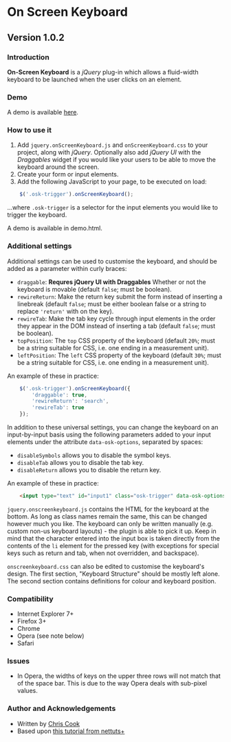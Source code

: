 # On Screen Keyboard

## Version 1.0.2

### Introduction

__On-Screen Keyboard__ is a _jQuery_ plug-in which allows a fluid-width keyboard to be launched when the user clicks on an element.

### Demo

A demo is available [here](http://chriscook.github.com/on-screen-keyboard/).

### How to use it

1. Add `jquery.onScreenKeyboard.js` and `onScreenKeyboard.css` to your project, along with _jQuery_. Optionally also add _jQuery UI_ with the _Draggables_ widget if you would like your users to be able to move the keyboard around the screen.
2. Create your form or input elements.
3. Add the following JavaScript to your page, to be executed on load:

```javascript
	$('.osk-trigger').onScreenKeyboard();
```

...where `.osk-trigger` is a selector for the input elements you would like to trigger the keyboard.

A demo is available in demo.html.

### Additional settings

Additional settings can be used to customise the keyboard, and should be added as a parameter within curly braces:

+ `draggable`: __Requres jQuery UI with Draggables__ Whether or not the keyboard is movable (default `false`; must be boolean).
+ `rewireReturn`: Make the return key submit the form instead of inserting a linebreak (default `false`; must be either boolean false or a string to replace `'return'` with on the key).
+ `rewireTab`: Make the tab key cycle through input elements in the order they appear in the DOM instead of inserting a tab (default `false`; must be boolean).
+ `topPosition`: The `top` CSS property of the keyboard (default `20%`; must be a string suitable for CSS, i.e. one ending in a measurement unit).
+ `leftPosition`: The `left` CSS property of the keyboard (default `30%`; must be a string suitable for CSS, i.e. one ending in a measurement unit).

An example of these in practice:

```javascript
	$('.osk-trigger').onScreenKeyboard({
		'draggable': true,
		'rewireReturn': 'search',
		'rewireTab': true
	});
```

In addition to these universal settings, you can change the keyboard on an input-by-input basis using the following parameters added to your input elements under the attribute `data-osk-options`, separated by spaces:

+ `disableSymbols` allows you to disable the symbol keys.
+ `disableTab` allows you to disable the tab key.
+ `disableReturn` allows you to disable the return key.

An example of these in practice:

```html
	<input type="text" id="input1" class="osk-trigger" data-osk-options="disableReturn disableTab">
```

`jquery.onscreenkeyboard.js` contains the HTML for the keyboard at the bottom. As long as class names remain the same, this can be changed however much you like. The keyboard can only be written manually (e.g. custom non-us keyboard layouts) - the plugin is able to pick it up. Keep in mind that the character entered into the input box is taken directly from the contents of the `li` element for the pressed key (with exceptions for special keys such as return and tab, when not overridden, and backspace).

`onscreenkeyboard.css` can also be edited to customise the keyboard's design. The first section, "Keyboard Structure" should be mostly left alone. The second section contains definitions for colour and keyboard position.

### Compatibility

+ Internet Explorer 7+
+ Firefox 3+
+ Chrome
+ Opera (see note below)
+ Safari

### Issues

+ In Opera, the widths of keys on the upper three rows will not match that of the space bar. This is due to the way Opera deals with sub-pixel values.

### Author and Acknowledgements

+ Written by [Chris Cook](http://chris-cook.co.uk)
+ Based upon [this tutorial from nettuts+](http://net.tutsplus.com/tutorials/javascript-ajax/creating-a-keyboard-with-css-and-jquery/)
